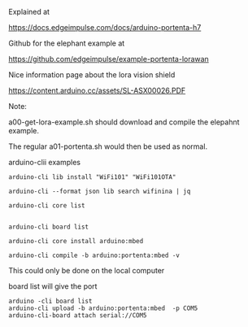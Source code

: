 


Explained at 

https://docs.edgeimpulse.com/docs/arduino-portenta-h7



Github for the elephant example at

https://github.com/edgeimpulse/example-portenta-lorawan


Nice information page about the lora vision shield

https://content.arduino.cc/assets/SL-ASX00026.PDF


Note: 

a00-get-lora-example.sh   should download and compile the elepahnt example. 

The regular a01-portenta.sh would then be used as normal.






arduino-clii examples

```
arduino-cli lib install "WiFi101" "WiFi101OTA"

arduino-cli --format json lib search wifinina | jq

arduino-cli core list


arduino-cli board list

arduino-cli core install arduino:mbed

arduino-cli compile -b arduino:portenta:mbed -v
```


This could only be done on the local computer

board list will give the port
```
arduino -cli board list
arduino-cli upload -b arduino:portenta:mbed  -p COM5
arduino-cli-board attach serial://COM5



```

